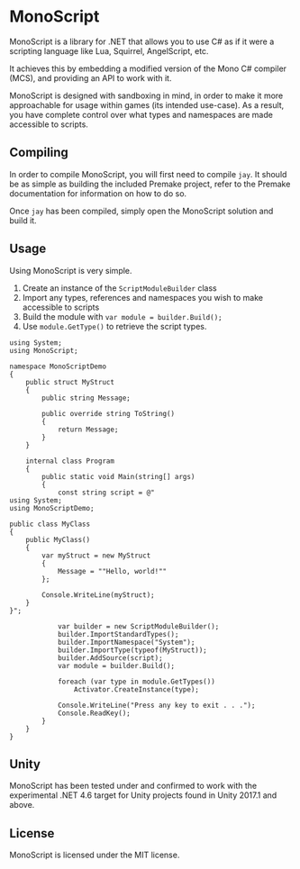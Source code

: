 # MonoScript
MonoScript is a library for .NET that allows you to use C# as if it were a scripting language like Lua, Squirrel, AngelScript, etc.

It achieves this by embedding a modified version of the Mono C# compiler (MCS), and providing an API to work with it.

MonoScript is designed with sandboxing in mind, in order to make it more approachable for usage within games (its intended use-case). As a result, you have complete control over what types and namespaces are made accessible to scripts.

## Compiling
In order to compile MonoScript, you will first need to compile `jay`. It should be as simple as building the included Premake project, refer to the Premake documentation for information on how to do so.

Once `jay` has been compiled, simply open the MonoScript solution and build it.

## Usage
Using MonoScript is very simple.

1. Create an instance of the `ScriptModuleBuilder` class
2. Import any types, references and namespaces you wish to make accessible to scripts
3. Build the module with `var module = builder.Build();`
4. Use `module.GetType()` to retrieve the script types.

```CSharp
using System;
using MonoScript;

namespace MonoScriptDemo
{
    public struct MyStruct
    {
        public string Message;

        public override string ToString()
        {
            return Message;
        }
    }
    
    internal class Program
    {
        public static void Main(string[] args)
        {
            const string script = @"
using System;
using MonoScriptDemo;

public class MyClass
{
    public MyClass()
    {
        var myStruct = new MyStruct
        {
            Message = ""Hello, world!""
        };

        Console.WriteLine(myStruct);
    }
}";
            
            var builder = new ScriptModuleBuilder();
            builder.ImportStandardTypes();
            builder.ImportNamespace("System");
            builder.ImportType(typeof(MyStruct));
            builder.AddSource(script);
            var module = builder.Build();

            foreach (var type in module.GetTypes())
                Activator.CreateInstance(type);

            Console.WriteLine("Press any key to exit . . .");
            Console.ReadKey();
        }
    }
}
```

## Unity
MonoScript has been tested under and confirmed to work with the experimental .NET 4.6 target for Unity projects found in Unity 2017.1 and above.

## License
MonoScript is licensed under the MIT license.
